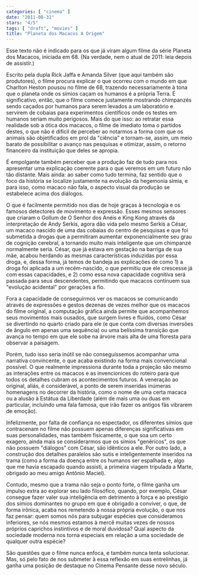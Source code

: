 ```yaml
---
categories: [ "cinema" ]
date: "2011-08-31"
stars: "4/5"
tags: [ "draft", "movies" ]
title: "Planeta dos Macacos A Origem"
---
```

Esse texto não é indicado para os que já viram algum filme da série
Planeta dos Macacos, iniciada em 68. (Na verdade, nem o atual de 2011:
leia depois de assistir.)

Escrito pela dupla Rick Jaffa e Amanda Silver (que aqui também são
produtores), o filme procura explicar o que ocorreu com o mundo em que
Charlton Heston pousou no filme de 68, trazendo necessariamente à tona
que o planeta onde os símios caçam os humanos é a própria Terra. É
significativo, então, que o filme comece justamente mostrando chimpanzés
sendo caçados por humanos para serem levados a um laboratório e
servirem de cobaias para experimentos científicos onde os testes em
humanos seriam muito perigosos. Mais do que isso: ao retratar essa
realidade sob a ótica dos macacos, o filme de imediato toma o partidos
destes, o que não é difícil de perceber ao notarmos a forma com que
os animais são objetificados em prol da "ciência" e tornam-se, assim,
um meio barato de possibilitar o avanço nas pesquisas e otimizar, assim,
o retorno financeiro da instituição que deles se apropia.

É empolgante também perceber que a produção faz de tudo para nos
apresentar uma explicação coerente para o que veremos em um futuro
não tão distante. Mais ainda: ao saber como tudo termina, faz sentido
que o foco da história se localize justamente na evolução da hegemonia
símia, e para isso, como macaco não fala, o aspecto visual da produção
se estabelece acima dos diálogos.

O que é facilmente permitido nos dias de hoje graças à tecnologia e
os famosos detectores de movimento e expressão. Esses mesmos sensores
que criaram o Gollum de O Senhor dos Anéis e King Kong através da
interpretação de Andy Serkis, agora dão vida pelo mesmo Serkis a
César, um macaco nascido de uma das cobaias do centro de pesquisas e
que foi submetida a drogas que a permitiram aumentar exponencialmente
seu grau de cognição cerebral, a tornando muito mais inteligente que
um chimpanzé normalmente seria. César, que já estava em gestação na
barriga de sua mãe, acabou herdando as mesmas características induzidas
por essa droga, e, dessa forma, já temos de bandeja as explicações
de como 1) a droga foi aplicada a um recém-nascido, o que permitiu que
ele crescesse já com essas capacidades, e 2) como essa nova capacidade
cognitiva será passada para seus descendentes, permitindo que macacos
continuem sua "evolução acidental" por gerações a fio.

Fora a capacidade de conseguirmos ver os macacos se comunicando através
de expressões e gestos dezenas de vezes melhor que os macacos do filme
original, a computação gráfica ainda permite que acompanhemos seus
movimentos mais ousados, que surgem livres e fluidos, como César se
divertindo no quarto criado para ele (e que conta com diversas inversões
de ângulo em apenas uma sequência) ou uma belíssima transição que
avança no tempo em que ele sobe na árvore mais alta de uma floresta
para observar a paisagem.

Porém, tudo isso seria inútil se não conseguíssemos acompanhar uma
narrativa convincente, o que acaba existindo na forma mais convencional
possível. O que realmente impressiona durante toda a projeção são
mesmo as interações entre os macacos e as invencionices do roteiro para
que todos os detalhes cubram os acontecimentos futuros. A veneração ao
original, aliás, é considerável, a ponto de serem inseridas inúmeras
homenagens no decorrer da história, como o nome de uma certa macaca ou a
alusão à Estátua da Liberdade (além de mais uma ou duas em particular,
incluindo uma fala famosa, que irão fazer os antigos fãs vibrarem de
emoção).

Infelizmente, por falta de confiança no espectador, os diferentes símios
que contracenam no filme não possuem apenas diferenças significativas em
suas personalidades, mas também fisicamente, o que soa um certo exagero,
ainda mais se considerarmos que os símios "genéricos", os que não
possuem "diálogos" com César, são idênticos a ele. Por outro lado,
a construção dos detalhes paralelos são sutis e inteligentemente
inseridos na trama (como a forma da doença entre os humanos ser espalhada
e, algo que me havia escapado quando assisti, a primeira viagem tripulada
a Marte, obrigado ao meu amigo Antônio Maciel). 

Contudo, mesmo que a trama não seja o ponto forte, o filme ganha um
impulso extra ao explorar seu lado filosófico, quando, por exemplo,
César consegue fazer valer sua inteligência em detrimento à força
e ao prestígio dos símios dominantes no grupo em que é obrigado a
conviver, o que, de forma irônica, acaba nos remetendo à nossa própria
evolução, o que nos faz pensar: quem somos nós para subjugar espécies
que consideramos inferiores, se nós mesmos estamos à mercê muitas
vezes de nossos próprios caprichos instintivos e de moral duvidosa? Qual
aspecto da sociedade moderna nos torna especiais em relação a uma
sociedade de qualquer outra espécie?

São questões que o filme nunca enfoca, e também nunca tenta
solucionar. Mas, só pelo fato de nos submeter à essa reflexão em
suas entrelinhas, já ganha uma posição de destaque no Cinema Pensante
desse novo século.

